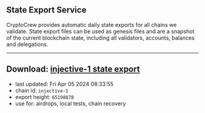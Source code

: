 ## State Export Service
CryptoCrew provides automatic daily state exports for all chains we validate. State export files can be used as genesis files and are a snapshot of the current blockchain state, including all validators, accounts, balances and delegations.

---
**Download: [injective-1 state export](https://dl-eu2.ccvalidators.com/SERVICE/injective/injective-1_export_65198878.json)**
---

- last updated: Fri Apr 05 2024 08:33:55
- chain id: `injective-1`
- export height: `65198878`
- use for: airdrops, local tests, chain recovery
